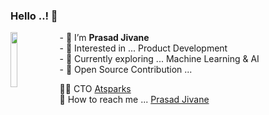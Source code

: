 ### Hello ..! 👋

<!--
**prasadjivane/prasadjivane** is a ✨ _special_ ✨ repository because its `README.md` (this file) appears on your GitHub profile.

Here are some ideas to get you started:

- 🔭 I’m currently working on ...
- 🌱 I’m currently learning ...
- 👯 I’m looking to collaborate on ...
- 🤔 I’m looking for help with ...
- 💬 Ask me about ...
- 📫 How to reach me: ...
- 😄 Pronouns: ...
- ⚡ Fun fact: ...
-->

<img align="left" width="15%" src="https://avatars.githubusercontent.com/u/26869583?s=400&u=8c9a996345561857883551a696cfd390c0a0930b&v=4">
- 👋 I’m <strong>Prasad Jivane</strong><br>
- 👀 Interested in ... Product Development <br>
- 🌱 Currently exploring ... Machine Learning & AI<br>
- 💞️ Open Source Contribution ... <br>

🧑‍💻	CTO [Atsparks](https://atsparks.org)<br>
💬 How to reach me ... [Prasad Jivane](https://github.com/prasadjivane/prasadjivane)
